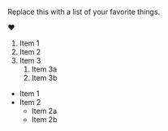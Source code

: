 Replace this with a list of your favorite things.

:heart:

1. Item 1
2. Item 2
3. Item 3
   1. Item 3a
   2. Item 3b

* Item 1
* Item 2
  * Item 2a
  * Item 2b

